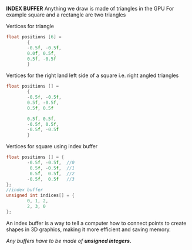 **INDEX BUFFER**
Anything we draw is made of triangles in the GPU
For example square and a rectangle are two triangles

Vertices for triangle
```c++
float positions [6] = 
		{
		-0.5f, -0.5f, 
		0.0f, 0.5f, 
		0.5f, -0.5f
		}
```

Vertices for the right land left side of a square i.e. right angled triangles
```c++
float positions [] = 
		{
		-0.5f, -0.5f, 
		0.5f, -0.5f, 
		0.5f, 0.5f

		0.5f, 0.5f, 
		-0.5f, 0.5f, 
		-0.5f, -0.5f
		}
```

Vertices for square using index buffer
```c++
float positions [] = {
		-0.5f, -0.5f,  //0
		 0.5f, -0.5f,  //1
		 0.5f,  0.5f,  //2
		-0.5f,  0.5f   //3
};
//index buffer
unsigned int indices[] = {
		0, 1, 2,
		2, 3, 0
};
```

An index buffer is a way to tell a computer how to connect points to create shapes in 3D graphics, making it more efficient and saving memory.

*Any buffers have to be made of **unsigned integers.***


